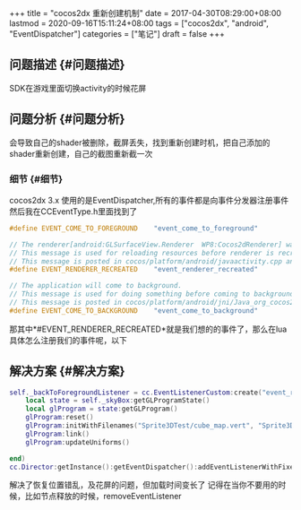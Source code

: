 +++
title = "cocos2dx 重新创建机制"
date = 2017-04-30T08:29:00+08:00
lastmod = 2020-09-16T15:11:24+08:00
tags = ["cocos2dx", "android", "EventDispatcher"]
categories = ["笔记"]
draft = false
+++

## 问题描述 {#问题描述}

SDK在游戏里面切换activity的时候花屏
<!--more-->


## 问题分析 {#问题分析}

会导致自己的shader被删除，截屏丢失，找到重新创建时机，把自己添加的shader重新创建，自己的截图重新截一次


### 细节 {#细节}

cocos2dx 3.x 使用的是EventDispatcher,所有的事件都是向事件分发器注册事件
然后我在CCEventType.h里面找到了

```c++
#define EVENT_COME_TO_FOREGROUND    "event_come_to_foreground"

// The renderer[android:GLSurfaceView.Renderer  WP8:Cocos2dRenderer] was recreated.
// This message is used for reloading resources before renderer is recreated on Android/WP8.
// This message is posted in cocos/platform/android/javaactivity.cpp and cocos\platform\wp8-xaml\cpp\Cocos2dRenderer.cpp.
#define EVENT_RENDERER_RECREATED    "event_renderer_recreated"

// The application will come to background.
// This message is used for doing something before coming to background, such as save RenderTexture.
// This message is posted in cocos/platform/android/jni/Java_org_cocos2dx_lib_Cocos2dxRenderer.cpp and cocos\platform\wp8-xaml\cpp\Cocos2dRenderer.cpp.
#define EVENT_COME_TO_BACKGROUND    "event_come_to_background"
```

那其中\*#EVENT\_RENDERER\_RECREATED\*就是我们想的的事件了，那么在lua具体怎么注册我们的事件呢，以下


## 解决方案 {#解决方案}

```lua
self._backToForegroundListener = cc.EventListenerCustom:create("event_renderer_recreated", function (eventCustom)
    local state = self._skyBox:getGLProgramState()
    local glProgram = state:getGLProgram()
    glProgram:reset()
    glProgram:initWithFilenames("Sprite3DTest/cube_map.vert", "Sprite3DTest/cube_map.frag")
    glProgram:link()
    glProgram:updateUniforms()

end)
cc.Director:getInstance():getEventDispatcher():addEventListenerWithFixedPriority(self._backToForegroundListener, 1)

```

解决了恢复位置错乱，及花屏的问题，但加载时间变长了
记得在当你不要用的时候，比如节点释放的时候，removeEventListener

